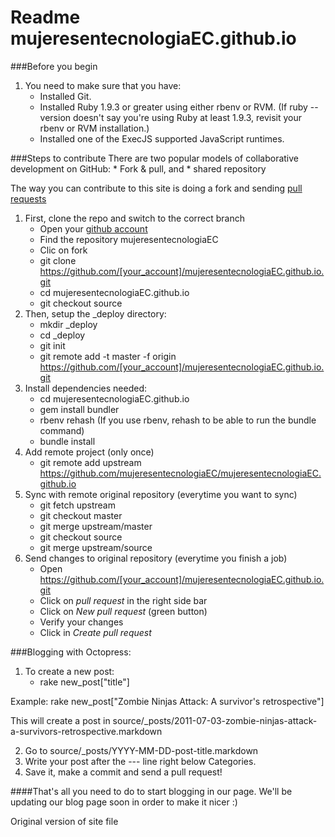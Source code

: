 # Readme mujeresentecnologiaEC.github.io

###Before you begin
1. You need to make sure that you have:
    * Installed Git.
    * Installed Ruby 1.9.3 or greater using either rbenv or RVM. (If ruby --version doesn't say you're using Ruby at least 1.9.3, revisit your rbenv or RVM installation.)
    * Installed one of the ExecJS supported JavaScript runtimes.

###Steps to contribute
There are two popular models of collaborative development on GitHub:
    * Fork & pull, and
    * shared repository

The way you can contribute to this site is doing a fork and sending <a href="https://help.github.com/articles/using-pull-requests/">pull requests</a>

1. First, clone the repo and switch to the correct branch
    * Open your <a href="https://github.com/">github account</a>
    * Find the repository mujeresentecnologiaEC
    * Clic on fork
    * git clone https://github.com/[your_account]/mujeresentecnologiaEC.github.io.git
    * cd mujeresentecnologiaEC.github.io
    * git checkout source
2. Then, setup the _deploy directory:
    * mkdir _deploy
    * cd _deploy
    * git init
    * git remote add -t master -f origin https://github.com/[your_account]/mujeresentecnologiaEC.github.io.git
3. Install dependencies needed:
    * cd mujeresentecnologiaEC.github.io
    * gem install bundler
    * rbenv rehash (If you use rbenv, rehash to be able to run the bundle command)
    * bundle install
4. Add remote project (only once)
    * git remote add upstream https://github.com/mujeresentecnologiaEC/mujeresentecnologiaEC.github.io
5. Sync with remote original repository (everytime you want to sync)
    * git fetch upstream
    * git checkout master
    * git merge upstream/master
    * git checkout source
    * git merge upstream/source
6. Send changes to original repository (everytime you finish a job)
    * Open https://github.com/[your_account]/mujeresentecnologiaEC.github.io.git
    * Click on *pull request* in the right side bar
    * Click on *New pull request* (green button)
    * Verify your changes
    * Click in *Create pull request*

###Blogging with Octopress:
1. To create a new post:
    * rake new_post["title"]

Example: rake new_post["Zombie Ninjas Attack: A survivor's retrospective"]

This will create a post in source/_posts/2011-07-03-zombie-ninjas-attack-a-survivors-retrospective.markdown

2. Go to source/_posts/YYYY-MM-DD-post-title.markdown
3. Write your post after the --- line right below Categories.
4. Save it, make a commit and send a pull request!

####That's all you need to do to start blogging in our page. We'll be updating our blog page soon in order to make it nicer :)

Original version of site file
